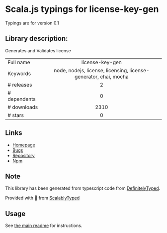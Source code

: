 
# Scala.js typings for license-key-gen

Typings are for version 0.1

## Library description:
Generates and Validates license

|                    |                 |
| ------------------ | :-------------: |
| Full name          | license-key-gen |
| Keywords           | node, nodejs, license, licensing, license-generator, chai, mocha |
| # releases         | 2 |
| # dependents       | 0 |
| # downloads        | 2310 |
| # stars            | 0 |

## Links
- [Homepage](https://github.com/arunahk/license-key-gen#readme)
- [Bugs](https://github.com/arunahk/license-key-gen/issues)
- [Repository](https://github.com/arunahk/license-key-gen)
- [Npm](https://www.npmjs.com/package/license-key-gen)
    


## Note
This library has been generated from typescript code from [DefinitelyTyped](https://definitelytyped.org).

Provided with :purple_heart: from [ScalablyTyped](https://github.com/oyvindberg/ScalablyTyped)

## Usage
See [the main readme](../../readme.md) for instructions.


